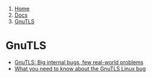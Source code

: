 <!-- -
Title: GnuTLS
Description: Notes and links on GnuTLS
First Published: 2014-03-08
- -->

<ol class="breadcrumb" itemprop="breadcrumb">
	<li><a href="/">Home</a></li>
	<li><a href="/docs/">Docs</a></li>
	<li><a href="/docs/gnutls.html">GnuTLS</a></li>
</ol>

GnuTLS
======

*   [GnuTLS: Big internal bugs, few real-world problems](http://www.zdnet.com/gnutls-big-internal-bugs-few-real-world-problems-7000027041/)
*   [What you need to know about the GnuTLS Linux bug](http://www.pcworld.com/article/2105145/what-you-need-to-know-about-the-gnutls-linux-bug.html)
